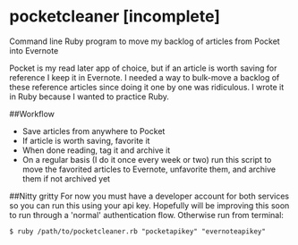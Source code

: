 # pocketcleaner [incomplete]
Command line Ruby program to move my backlog of articles from Pocket into Evernote

Pocket is my read later app of choice, but if an article is worth saving for reference I keep it in Evernote. I needed a way to bulk-move a backlog of these reference articles since doing it one by one was ridiculous. I wrote it in Ruby because I wanted to practice Ruby.


##Workflow
- Save articles from anywhere to Pocket
- If article is worth saving, favorite it
- When done reading, tag it and archive it
- On a regular basis (I do it once every week or two) run this script to move the favorited articles to Evernote, unfavorite them, and archive them if not archived yet

##Nitty gritty
For now you must have a developer account for both services so you can run this using your api key. Hopefully will be improving this soon to run through a 'normal' authentication flow.
Otherwise run from terminal:
````
$ ruby /path/to/pocketcleaner.rb "pocketapikey" "evernoteapikey"
````
